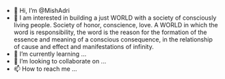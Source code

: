- 👋 Hi, I’m @MishAdri
- 👀 I am interested in building a just WORLD with a society of consciously living people. Society of honor, conscience, love. A WORLD in which the word is responsibility, the word is the reason for the formation of the essence and meaning of a conscious consequence, in the relationship of cause and effect and manifestations of infinity.
- 🌱 I’m currently learning ...
- 💞️ I’m looking to collaborate on ...
- 📫 How to reach me ...

<!---
MishAdri/MishAdri is a ✨ special ✨ repository because its `README.md` (this file) appears on your GitHub profile.
You can click the Preview link to take a look at your changes.
--->
